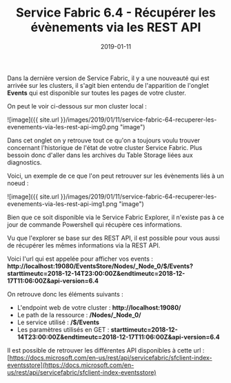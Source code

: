 ﻿---
layout: post
title: Service Fabric 6.4 - Récupérer les évènements via les REST API
date: 2019-01-11
categories: [ "Azure", "Service Fabric" ]
---

Dans la dernière version de Service Fabric, il y a une nouveauté qui est arrivée sur les clusters, il s'agit bien entendu de l'apparition de l'onglet **Events** qui est disponible sur toutes les pages de votre cluster.

On peut le voir ci-dessous sur mon cluster local :

![image]({{ site.url }}/images/2019/01/11/service-fabric-64-recuperer-les-evenements-via-les-rest-api-img0.png "image")

Dans cet onglet on y retrouve tout ce qu'on a toujours voulu trouver concernant l'historique de l'état de votre cluster Service Fabric. Plus bessoin donc d'aller dans les archives du Table Storage liées aux diagnostics.

Voici, un exemple de ce que l'on peut retrouver sur les évènements liés à un noeud :

![image]({{ site.url }}/images/2019/01/11/service-fabric-64-recuperer-les-evenements-via-les-rest-api-img1.png "image")

Bien que ce soit disponible via le Service Fabric Explorer, il n'existe pas à ce jour de commande Powershell qui récupère ces informations.

Vu que l'explorer se base sur des REST API, il est possible pour vous aussi de récupérer les mêmes informations via la REST API.

Voici l'url qui est appelée pour afficher vos events : 
**http://localhost:19080/EventsStore/Nodes/_Node_0/$/Events?starttimeutc=2018-12-14T23:00:00Z&endtimeutc=2018-12-17T11:06:00Z&api-version=6.4**

On retrouve donc les éléments suivants :

- L'endpoint web de votre cluster : **http://localhost:19080/**
- Le path de la ressource : **/Nodes/_Node_0/**
- Le service utilisé : **/$/Events**
- Les paramètres utilisés en GET : **starttimeutc=2018-12-14T23:00:00Z&endtimeutc=2018-12-17T11:06:00Z&api-version=6.4**

Il est possible de retrouver les différentes API disponibles à cette url : [https://docs.microsoft.com/en-us/rest/api/servicefabric/sfclient-index-eventsstore](https://docs.microsoft.com/en-us/rest/api/servicefabric/sfclient-index-eventsstore)